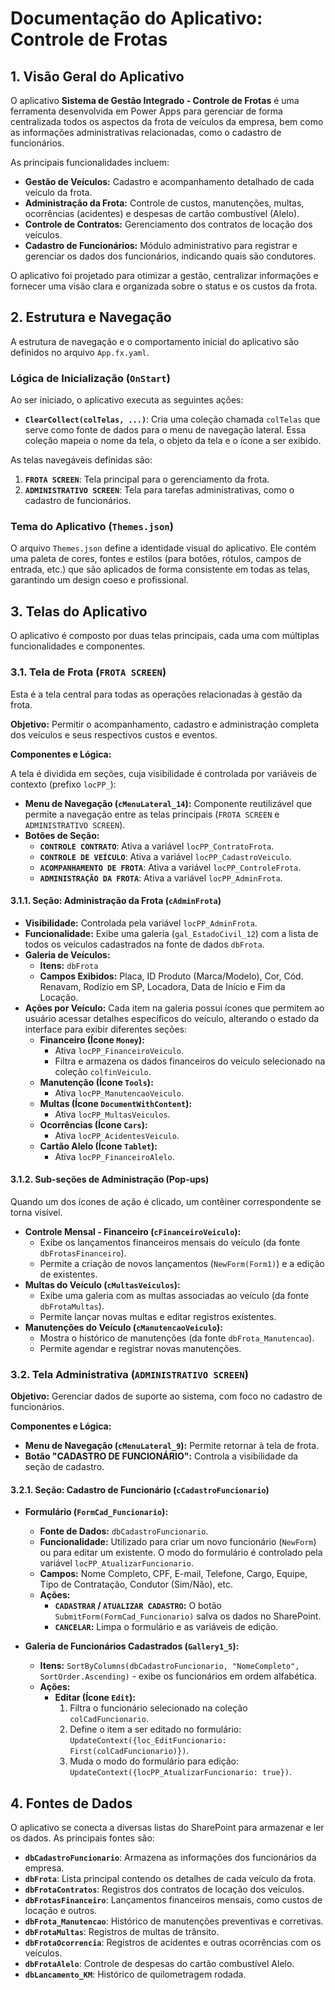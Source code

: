 # Documentação do Aplicativo: Controle de Frotas

## 1. Visão Geral do Aplicativo

O aplicativo **Sistema de Gestão Integrado - Controle de Frotas** é uma ferramenta desenvolvida em Power Apps para gerenciar de forma centralizada todos os aspectos da frota de veículos da empresa, bem como as informações administrativas relacionadas, como o cadastro de funcionários.

As principais funcionalidades incluem:
- **Gestão de Veículos:** Cadastro e acompanhamento detalhado de cada veículo da frota.
- **Administração da Frota:** Controle de custos, manutenções, multas, ocorrências (acidentes) e despesas de cartão combustível (Alelo).
- **Controle de Contratos:** Gerenciamento dos contratos de locação dos veículos.
- **Cadastro de Funcionários:** Módulo administrativo para registrar e gerenciar os dados dos funcionários, indicando quais são condutores.

O aplicativo foi projetado para otimizar a gestão, centralizar informações e fornecer uma visão clara e organizada sobre o status e os custos da frota.

## 2. Estrutura e Navegação

A estrutura de navegação e o comportamento inicial do aplicativo são definidos no arquivo `App.fx.yaml`.

### Lógica de Inicialização (`OnStart`)

Ao ser iniciado, o aplicativo executa as seguintes ações:
- **`ClearCollect(colTelas, ...)`**: Cria uma coleção chamada `colTelas` que serve como fonte de dados para o menu de navegação lateral. Essa coleção mapeia o nome da tela, o objeto da tela e o ícone a ser exibido.

As telas navegáveis definidas são:
1.  **`FROTA SCREEN`**: Tela principal para o gerenciamento da frota.
2.  **`ADMINISTRATIVO SCREEN`**: Tela para tarefas administrativas, como o cadastro de funcionários.

### Tema do Aplicativo (`Themes.json`)

O arquivo `Themes.json` define a identidade visual do aplicativo. Ele contém uma paleta de cores, fontes e estilos (para botões, rótulos, campos de entrada, etc.) que são aplicados de forma consistente em todas as telas, garantindo um design coeso e profissional.

## 3. Telas do Aplicativo

O aplicativo é composto por duas telas principais, cada uma com múltiplas funcionalidades e componentes.

### 3.1. Tela de Frota (`FROTA SCREEN`)

Esta é a tela central para todas as operações relacionadas à gestão da frota.

**Objetivo:**
Permitir o acompanhamento, cadastro e administração completa dos veículos e seus respectivos custos e eventos.

**Componentes e Lógica:**

A tela é dividida em seções, cuja visibilidade é controlada por variáveis de contexto (prefixo `locPP_`):

- **Menu de Navegação (`cMenuLateral_14`):** Componente reutilizável que permite a navegação entre as telas principais (`FROTA SCREEN` e `ADMINISTRATIVO SCREEN`).
- **Botões de Seção:**
    - **`CONTROLE CONTRATO`**: Ativa a variável `locPP_ContratoFrota`.
    - **`CONTROLE DE VEÍCULO`**: Ativa a variável `locPP_CadastroVeiculo`.
    - **`ACOMPANHAMENTO DE FROTA`**: Ativa a variável `locPP_ControleFrota`.
    - **`ADMINISTRAÇÃO DA FROTA`**: Ativa a variável `locPP_AdminFrota`.

#### 3.1.1. Seção: Administração da Frota (`cAdminFrota`)

- **Visibilidade:** Controlada pela variável `locPP_AdminFrota`.
- **Funcionalidade:** Exibe uma galeria (`gal_EstadoCivil_12`) com a lista de todos os veículos cadastrados na fonte de dados `dbFrota`.
- **Galeria de Veículos:**
    - **Itens:** `dbFrota`
    - **Campos Exibidos:** Placa, ID Produto (Marca/Modelo), Cor, Cód. Renavam, Rodízio em SP, Locadora, Data de Início e Fim da Locação.
- **Ações por Veículo:** Cada item na galeria possui ícones que permitem ao usuário acessar detalhes específicos do veículo, alterando o estado da interface para exibir diferentes seções:
    - **Financeiro (Ícone `Money`):**
        - Ativa `locPP_FinanceiroVeiculo`.
        - Filtra e armazena os dados financeiros do veículo selecionado na coleção `colfinVeiculo`.
    - **Manutenção (Ícone `Tools`):**
        - Ativa `locPP_ManutencaoVeiculo`.
    - **Multas (Ícone `DocumentWithContent`):**
        - Ativa `locPP_MultasVeiculos`.
    - **Ocorrências (Ícone `Cars`):**
        - Ativa `locPP_AcidentesVeiculo`.
    - **Cartão Alelo (Ícone `Tablet`):**
        - Ativa `locPP_FinanceiroAlelo`.

#### 3.1.2. Sub-seções de Administração (Pop-ups)

Quando um dos ícones de ação é clicado, um contêiner correspondente se torna visível.

- **Controle Mensal - Financeiro (`cFinanceiroVeiculo`):**
    - Exibe os lançamentos financeiros mensais do veículo (da fonte `dbFrotasFinanceiro`).
    - Permite a criação de novos lançamentos (`NewForm(Form1)`) e a edição de existentes.
- **Multas do Veículo (`cMultasVeiculos`):**
    - Exibe uma galeria com as multas associadas ao veículo (da fonte `dbFrotaMultas`).
    - Permite lançar novas multas e editar registros existentes.
- **Manutenções do Veículo (`cManutencaoVeiculo`):**
    - Mostra o histórico de manutenções (da fonte `dbFrota_Manutencao`).
    - Permite agendar e registrar novas manutenções.

### 3.2. Tela Administrativa (`ADMINISTRATIVO SCREEN`)

**Objetivo:**
Gerenciar dados de suporte ao sistema, com foco no cadastro de funcionários.

**Componentes e Lógica:**

- **Menu de Navegação (`cMenuLateral_9`):** Permite retornar à tela de frota.
- **Botão "CADASTRO DE FUNCIONÁRIO":** Controla a visibilidade da seção de cadastro.

#### 3.2.1. Seção: Cadastro de Funcionário (`cCadastroFuncionario`)

- **Formulário (`FormCad_Funcionario`):**
    - **Fonte de Dados:** `dbCadastroFuncionario`.
    - **Funcionalidade:** Utilizado para criar um novo funcionário (`NewForm`) ou para editar um existente. O modo do formulário é controlado pela variável `locPP_AtualizarFuncionario`.
    - **Campos:** Nome Completo, CPF, E-mail, Telefone, Cargo, Equipe, Tipo de Contratação, Condutor (Sim/Não), etc.
    - **Ações:**
        - **`CADASTRAR` / `ATUALIZAR CADASTRO`:** O botão `SubmitForm(FormCad_Funcionario)` salva os dados no SharePoint.
        - **`CANCELAR`:** Limpa o formulário e as variáveis de edição.

- **Galeria de Funcionários Cadastrados (`Gallery1_5`):**
    - **Itens:** `SortByColumns(dbCadastroFuncionario, "NomeCompleto", SortOrder.Ascending)` - exibe os funcionários em ordem alfabética.
    - **Ações:**
        - **Editar (Ícone `Edit`):**
            1.  Filtra o funcionário selecionado na coleção `colCadFuncionario`.
            2.  Define o item a ser editado no formulário: `UpdateContext({loc_EditFuncionario: First(colCadFuncionario)})`.
            3.  Muda o modo do formulário para edição: `UpdateContext({locPP_AtualizarFuncionario: true})`.

## 4. Fontes de Dados

O aplicativo se conecta a diversas listas do SharePoint para armazenar e ler os dados. As principais fontes são:

- **`dbCadastroFuncionario`**: Armazena as informações dos funcionários da empresa.
- **`dbFrota`**: Lista principal contendo os detalhes de cada veículo da frota.
- **`dbFrotaContratos`**: Registros dos contratos de locação dos veículos.
- **`dbFrotasFinanceiro`**: Lançamentos financeiros mensais, como custos de locação e outros.
- **`dbFrota_Manutencao`**: Histórico de manutenções preventivas e corretivas.
- **`dbFrotaMultas`**: Registros de multas de trânsito.
- **`dbFrotaOcorrencia`**: Registros de acidentes e outras ocorrências com os veículos.
- **`dbFrotaAlelo`**: Controle de despesas do cartão combustível Alelo.
- **`dbLancamento_KM`**: Histórico de quilometragem rodada.
